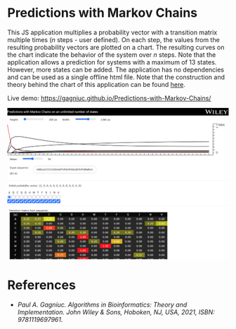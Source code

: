 # Predictions with Markov Chains

This JS application multiplies a probability vector with a transition matrix multiple times (<i>n</i> steps - user defined). On each step, the values from the resulting probability vectors are plotted on a chart. The resulting curves on the chart indicate the behavior of the system over <i>n</i> steps. Note that the application allows a prediction for systems with a maximum of 13 states. However, more states can be added. The application has no dependencies and can be used as a single offline html file. Note that the construction and theory behind the chart of this application can be found [here](https://github.com/Gagniuc/World-smallest-js-chart-v1.0).

Live demo: https://gagniuc.github.io/Predictions-with-Markov-Chains/

<kbd><img src="ScreenShot%20-%20Predictions%20with%20Markov%20Chains%20on%20an%20unlimited%20number%20of%20states.png" /></kbd>

# References

- <i>Paul A. Gagniuc. Algorithms in Bioinformatics: Theory and Implementation. John Wiley & Sons, Hoboken, NJ, USA, 2021, ISBN: 9781119697961.</i>
